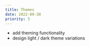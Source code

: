 ```yaml
---
title: Themes
date: 2022-09-30
priority: 3
---
```


* add theming functionality
* design light / dark theme variations